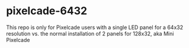 # pixelcade-6432
This repo is only for Pixelcade users with a single LED panel for a 64x32 resolution vs. the normal installation of 2 panels for 128x32, aka Mini Pixelcade
